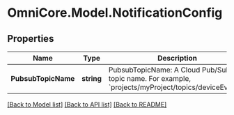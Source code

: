 # OmniCore.Model.NotificationConfig

## Properties

Name | Type | Description | Notes
------------ | ------------- | ------------- | -------------
**PubsubTopicName** | **string** | PubsubTopicName: A Cloud Pub/Sub topic name. For example, &#x60;projects/myProject/topics/deviceEvents&#x60;. | [optional] 

[[Back to Model list]](../README.md#documentation-for-models) [[Back to API list]](../README.md#documentation-for-api-endpoints) [[Back to README]](../README.md)

